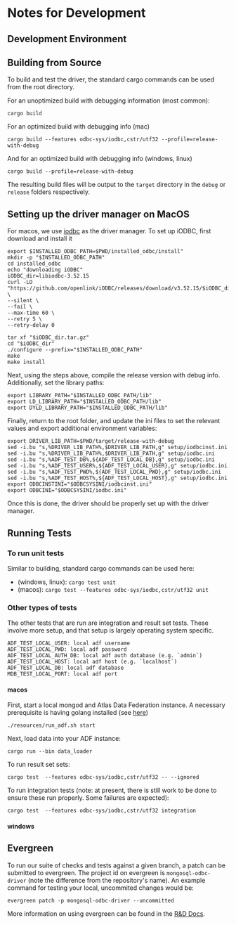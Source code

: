 # Notes for Development

## Development Environment

## Building from Source

To build and test the driver, the standard cargo commands can be used from the root directory.

For an unoptimized build with debugging information (most common):
```
cargo build
```

For an optimized build with debugging info (mac)
```
cargo build --features odbc-sys/iodbc,cstr/utf32 --profile=release-with-debug
```
And for an optimized build with debugging info (windows, linux)
```
cargo build --profile=release-with-debug
```
The resulting build files will be output to the `target` directory in the `debug` or `release` folders respectively.

## Setting up the driver manager on MacOS

For macos, we use [iodbc](https://www.iodbc.org/dataspace/doc/iodbc/wiki/iodbcWiki/WelcomeVisitors) as the driver manager. To set up iODBC, first download and install it
```
export $INSTALLED_ODBC_PATH=$PWD/installed_odbc/install"
mkdir -p "$INSTALLED_ODBC_PATH"
cd installed_odbc
echo "downloading iODBC"
iODBC_dir=libiodbc-3.52.15
curl -LO "https://github.com/openlink/iODBC/releases/download/v3.52.15/$iODBC_dir.tar.gz" \
--silent \
--fail \
--max-time 60 \
--retry 5 \
--retry-delay 0

tar xf "$iODBC_dir.tar.gz"
cd "$iODBC_dir"
./configure --prefix="$INSTALLED_ODBC_PATH"
make 
make install
```
Next, using the steps above, compile the release version with debug info. Additionally, set the library paths:
```
export LIBRARY_PATH="$INSTALLED_ODBC_PATH/lib"
export LD_LIBRARY_PATH="$INSTALLED_ODBC_PATH/lib"
export DYLD_LIBRARY_PATH="$INSTALLED_ODBC_PATH/lib"
```
Finally, return to the root folder, and update the ini files to set the relevant values and export additional environment variables:
```
export DRIVER_LIB_PATH=$PWD/target/release-with-debug
sed -i.bu "s,%DRIVER_LIB_PATH%,$DRIVER_LIB_PATH,g" setup/iodbcinst.ini
sed -i.bu "s,%DRIVER_LIB_PATH%,$DRIVER_LIB_PATH,g" setup/iodbc.ini
sed -i.bu "s,%ADF_TEST_DB%,${ADF_TEST_LOCAL_DB},g" setup/iodbc.ini
sed -i.bu "s,%ADF_TEST_USER%,${ADF_TEST_LOCAL_USER},g" setup/iodbc.ini
sed -i.bu "s,%ADF_TEST_PWD%,${ADF_TEST_LOCAL_PWD},g" setup/iodbc.ini
sed -i.bu "s,%ADF_TEST_HOST%,${ADF_TEST_LOCAL_HOST},g" setup/iodbc.ini
export ODBCINSTINI="$ODBCSYSINI/iodbcinst.ini"
export ODBCINI="$ODBCSYSINI/iodbc.ini"
```
Once this is done, the driver should be properly set up with the driver manager.

## Running Tests

### To run unit tests

Similar to building, standard cargo commands can be used here:

- (windows, linux): `cargo test unit`
- (macos): `cargo test --features odbc-sys/iodbc,cstr/utf32 unit`

### Other types of tests
The other tests that are run are integration and result set tests. These involve more setup, and that setup is largely operating system specific.

```
ADF_TEST_LOCAL_USER: local adf username
ADF_TEST_LOCAL_PWD: local adf password
ADF_TEST_LOCAL_AUTH_DB: local adf auth database (e.g. `admin`)
ADF_TEST_LOCAL_HOST: local adf host (e.g. `localhost`)
ADF_TEST_LOCAL_DB: local adf database
MDB_TEST_LOCAL_PORT: local adf port
```

#### macos
First, start a local mongod and Atlas Data Federation instance. A necessary prerequisite is having golang installed (see [here](https://go.dev/doc/install))
```
./resources/run_adf.sh start
```
Next, load data into your ADF instance:
```
cargo run --bin data_loader
```

To run result set sets:
```
cargo test  --features odbc-sys/iodbc,cstr/utf32 -- --ignored
```
To run integration tests (note: at present, there is still work to be done to ensure these run properly. Some failures are expected):
```
cargo test  --features odbc-sys/iodbc,cstr/utf32 integration
```

#### windows

## Evergreen

To run our suite of checks and tests against a given branch, a patch can be submitted to evergreen. The project id on evergreen is `mongosql-odbc-driver` (note the difference from the repository's name). An example command for testing your local, uncommited changes would be:
```
evergreen patch -p mongosql-odbc-driver --uncommitted
```
More information on using evergreen can be found in the [R&D Docs](https://docs.devprod.prod.corp.mongodb.com/evergreen/Home).
